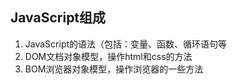 ## JavaScript组成

1. JavaScript的语法（包括：变量、函数、循环语句等
2. DOM文档对象模型，操作html和css的方法
3. BOM浏览器对象模型，操作浏览器的一些方法





